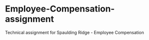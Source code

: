 # Employee-Compensation-assignment
Technical assignment for Spaulding Ridge - Employee Compensation
